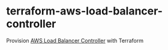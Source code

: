 # terraform-aws-load-balancer-controller
Provision [AWS Load Balancer Controller](https://docs.aws.amazon.com/eks/latest/userguide/aws-load-balancer-controller.html) with Terraform
